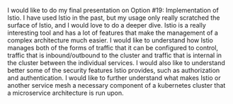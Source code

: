 I would like to do my final presentation on Option #19: Implementation of Istio. I have used Istio in the past, but my usage only really scratched the surface of Istio, and I would love to do a deeper dive.
Istio is a really interesting tool and has a lot of features that make the management of a complex architecture much easier. I would like to understand how Istio
manages both of the forms of traffic that it can be configured to control, traffic that is inbound/outbound to the cluster and traffic that is internal in the 
cluster between the individual services. I would also like to understand better some of the security features Istio provides, such as authorization and
authentication. I would like to further understand what makes Istio or another service mesh a necessary component of a kubernetes cluster that a microservice
architecture is run upon. 
